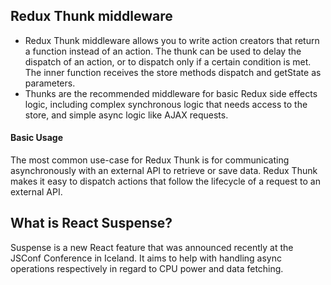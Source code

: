 ## Redux Thunk middleware
- Redux Thunk middleware allows you to write action creators that return a function instead of an action. The thunk can be used to delay the dispatch of an action, or to dispatch only if a certain condition is met. The inner function receives the store methods dispatch and getState as parameters.
- Thunks are the recommended middleware for basic Redux side effects logic, including complex synchronous logic that needs access to the store, and simple async logic like AJAX requests.

#### Basic Usage
The most common use-case for Redux Thunk is for communicating asynchronously with an external API to retrieve or save data. Redux Thunk makes it easy to dispatch actions that follow the lifecycle of a request to an external API.

## What is React Suspense?
Suspense is a new React feature that was announced recently at the JSConf Conference in Iceland. It aims to help with handling async operations respectively in regard to CPU power and data fetching.
